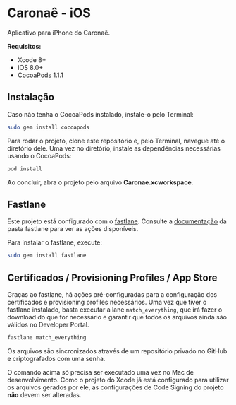 # Caronaê - iOS

Aplicativo para iPhone do Caronaê.

**Requisitos:**

* Xcode 8+
* iOS 8.0+
* [CocoaPods](https://cocoapods.org) 1.1.1


## Instalação

Caso não tenha o CocoaPods instalado, instale-o pelo Terminal:

```bash
sudo gem install cocoapods
```

Para rodar o projeto, clone este repositório e, pelo Terminal, navegue até o diretório dele. 
Uma vez no diretório, instale as dependências necessárias usando o CocoaPods:

```bash
pod install
```

Ao concluir, abra o projeto pelo arquivo **Caronae.xcworkspace**.


## Fastlane

Este projeto está configurado com o [fastlane](http://fastlane.tools). Consulte a [documentação](https://github.com/lucaslrolim/caronae-ios/tree/develop/fastlane) da pasta fastlane para ver as ações disponíveis.

Para instalar o fastlane, execute:

```bash
sudo gem install fastlane
```


## Certificados / Provisioning Profiles / App Store

Graças ao fastlane, há ações pré-configuradas para a configuração dos certificados e provisioning profiles necessários. Uma vez que tiver o fastlane instalado, basta executar a lane `match_everything`, que irá fazer o download do que for necessário e garantir que todos os arquivos ainda são válidos no Developer Portal.

```bash
fastlane match_everything
```

Os arquivos são sincronizados através de um repositório privado no GitHub e criptografados com uma senha.

O comando acima só precisa ser executado uma vez no Mac de desenvolvimento. Como o projeto do Xcode já está configurado para utilizar os arquivos gerados por ele, as configurações de Code Signing do projeto **não** devem ser alteradas.